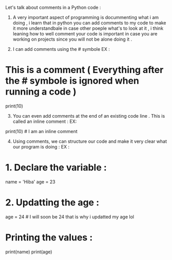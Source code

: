 Let's talk about comments in a Python code :

1. A very important aspect of programming is docummenting what i am doing , i learn that in python you can add comments to my code to make it more understandbale in case other poeple what's to look at it , i think leaning how to well comment your code is important in case you are working on projects since you will not be alone doing it .

2. I can add comments using the # symbole 
EX : 

# This is a comment  ( Everything after the # symbole is ignored when running a code )
print(10)

3. You can even add comments at the end of an existing code line . This is called an inline comment :
EX: 

print(10) # I am an inline comment 

4. Using comments, we can structure our code and make it very clear what our program is doing :
EX : 

# 1. Declare the variable :

name = 'Hiba' 
age = 23

# 2. Updatting the age :

age = 24   # I will soon be 24 that is why i updatted my age lol

# Printing the values :

print(name)
print(age)


